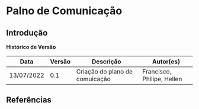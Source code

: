 # Palno de Comunicação

## Introdução

<!-- Desenvolvimento do texto -->

**Histórico de Versão**

| Data       | Versão | Descrição                      | Autor(es)                  |
| ---------- | ------ | ------------------------------ | -------------------------- |
| 13/07/2022 | 0.1    | Criação do plano de comuicação | Francisco, Philipe, Hellen |

## Referências
